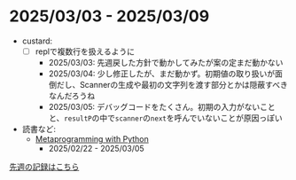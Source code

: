 # 2025/03/03 - 2025/03/09

- custard:
    - [ ] replで複数行を扱えるように
        - 2025/03/03: 先週戻した方針で動かしてみたが案の定まだ動かない
        - 2025/03/04: 少し修正したが、まだ動かず。初期値の取り扱いが面倒だし、Scannerの生成や最初の文字列を渡す部分とかは隠蔽すべきなんだろうね
        - 2025/03/05: デバッグコードをたくさん。初期の入力がないことと、`resultP`の中で`scanner`の`next`を呼んでいないことが原因っぽい
- 読書など:
    - [Metaprogramming with Python](https://www.packtpub.com/en-us/product/metaprogramming-with-python-9781838554651)
        - 2025/02/22 - 2025/03/05

[先週の記録はこちら](https://github.com/igrep/daily-commits/blob/5c2dc96d7cffac406e138e19ad28f85777cbfea6/yesterday.md)
